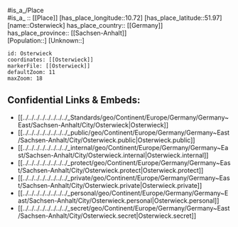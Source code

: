 ﻿---
location: [51.97,10.72] 
mapzoom: [7,12] 
mapmarker: city 
type: City
tags:
- geo/City


SpocWebEntityId: 33176
isDeleted: false
confidential: public

---
#is_a_/Place  
#is_a_ :: [[Place]] 
[has_place_longitude::10.72] 
[has_place_latitude::51.97] 
[name::Osterwieck] 
has_place_country:: [[Germany]]  
has_place_province:: [[Sachsen-Anhalt]]  
[Population::] 
[Unknown::] 


```leaflet
id: Osterwieck
coordinates: [[Osterwieck]] 
markerFile: [[Osterwieck]] 
defaultZoom: 11 
maxZoom: 18
```


## Confidential Links & Embeds: 
- [[../../../../../../../../_Standards/geo/Continent/Europe/Germany/Germany~East/Sachsen-Anhalt/City/Osterwieck|Osterwieck]] 
- [[../../../../../../../../_public/geo/Continent/Europe/Germany/Germany~East/Sachsen-Anhalt/City/Osterwieck.public|Osterwieck.public]] 
- [[../../../../../../../../_internal/geo/Continent/Europe/Germany/Germany~East/Sachsen-Anhalt/City/Osterwieck.internal|Osterwieck.internal]] 
- [[../../../../../../../../_protect/geo/Continent/Europe/Germany/Germany~East/Sachsen-Anhalt/City/Osterwieck.protect|Osterwieck.protect]] 
- [[../../../../../../../../_private/geo/Continent/Europe/Germany/Germany~East/Sachsen-Anhalt/City/Osterwieck.private|Osterwieck.private]] 
- [[../../../../../../../../_personal/geo/Continent/Europe/Germany/Germany~East/Sachsen-Anhalt/City/Osterwieck.personal|Osterwieck.personal]] 
- [[../../../../../../../../_secret/geo/Continent/Europe/Germany/Germany~East/Sachsen-Anhalt/City/Osterwieck.secret|Osterwieck.secret]] 
